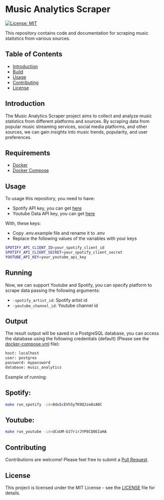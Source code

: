 # Music Analytics Scraper
[![License: MIT](https://img.shields.io/badge/License-MIT-yellow.svg)](https://opensource.org/licenses/MIT)

This repository contains code and documentation for scraping music statistics from various sources.

## Table of Contents
- [Introduction](#introduction)
- [Build](#installation)
- [Usage](#usage)
- [Contributing](#contributing)
- [License](#license)

## Introduction

The Music Analytics Scraper project aims to collect and analyze music statistics from different platforms and sources. By scraping data from popular music streaming services, social media platforms, and other sources, we can gain insights into music trends, popularity, and user preferences.

## Requirements
- [Docker](https://docs.docker.com/get-docker/)
- [Docker Compose](https://docs.docker.com/compose/install/)


## Usage
To usage this repository, you need to have:
- Spotify API key, you can get [here](https://developer.spotify.com/documentation/web-api/tutorials/getting-started)
- Youtube Data API key, you can get [here](https://developers.google.com/youtube/v3/getting-started?hl=pt-br)

With, these keys:

- Copy .env.example file and rename it to .env
- Replace the following values of the variables with your keys

```bash
SPOTIFY_API_CLIENT_ID=your_spotify_client_id
SPOTIFY_API_CLIENT_SECRET=your_spotify_client_secret
YOUTUBE_API_KEY=your_youtube_api_key
```

## Running
Now, we can support Youtube and Spotify,
you can specify platform to scrape data passing the following arguments:


- `-spotify_artist_id`: Spotify artist id
- `-youtube_channel_id`: Youtube channel id

## Output
The result output will be saved in a PostgreSQL database, you can access the database using the following credentials (default) (Please see the [docker-compose.yml](docker-compose.yml) file):


```bash
host: localhost
user: postgres
password: mypassword
database: music_analytics
```

Example of running:

## Spotify:
```bash
make run_spotify -id=0du5cEVh5yTK9QJze8zA0C
```

## Youtube:
```bash
make run_youtube -id=UCoUM-UJ7rirJYP8CQ0EIaHA
```


## Contributing
Contributions are welcome! Please feel free to submit a [Pull Request](https://github.com/caiosbl/music_analytics_scraper/compare).


## License
This project is licensed under the MIT License - see the [LICENSE](LICENSE) file for details.
